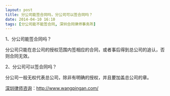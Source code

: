 ```yaml
---
layout: post
title: 分公司能签合同吗，分公司可以签合同吗？
date: 2014-04-10 16:10
tags: [分公司能不能签合同, 深圳合同律师事务所]
---
```

1、分公司能签合同吗？

分公司只能在总公司的授权范围内签相应的合同，或者事后得到总公司的追认，否则合同无效。

2、分公司可以签合同吗？

分公司一般无权代表总公司，除非有明确的授权，并且要加盖总公司的章。

<a href="http://www.wangpingan.com/">深圳律师咨询</a>：<a href="http://www.wangpingan.com/">http://www.wangpingan.com/</a>

